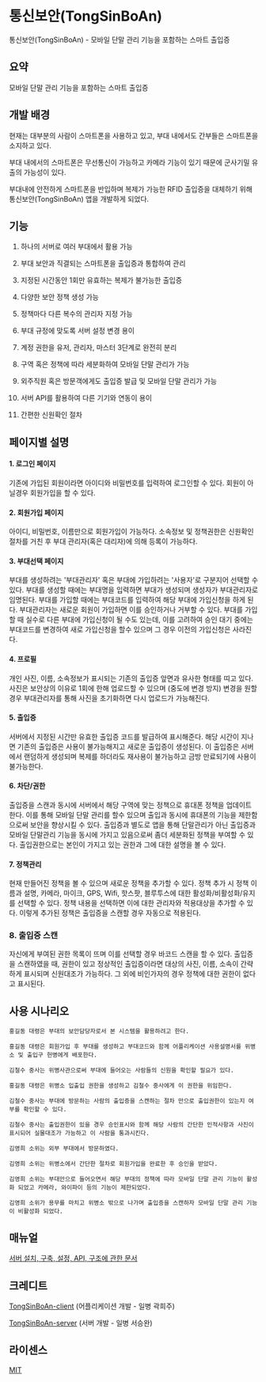 # 통신보안(TongSinBoAn)

통신보안(TongSinBoAn) - 모바일 단말 관리 기능을 포함하는 스마트 출입증

## 요약

모바일 단말 관리 기능을 포함하는 스마트 출입증

## 개발 배경

현재는 대부분의 사람이 스마트폰을 사용하고 있고, 부대 내에서도 간부들은 스마트폰을 소지하고 있다.

부대 내에서의 스마트폰은 무선통신이 가능하고 카메라 기능이 있기 때문에 군사기밀 유출의 가능성이 있다.

부대내에 안전하게 스마트폰을 반입하며 복제가 가능한 RFID 출입증을 대체하기 위해 통신보안(TongSinBoAn) 앱을 개발하게 되었다.

## 기능

1. 하나의 서버로 여러 부대에서 활용 가능

2. 부대 보안과 직결되는 스마트폰을 출입증과 통합하여 관리

3. 지정된 시간동안 1회만 유효하는 복제가 불가능한 출입증

4. 다양한 보안 정책 생성 가능

5. 정책마다 다른 복수의 관리자 지정 가능

6. 부대 규정에 맞도록 서버 설정 변경 용이

7. 계정 권한을 유저, 관리자, 마스터 3단계로 완전히 분리

8. 구역 혹은 정책에 따라 세분화하여 모바일 단말 관리가 가능

9. 외주직원 혹은 방문객에게도 출입증 발급 및 모바일 단말 관리가 가능

10. 서버 API를 활용하여 다른 기기와 연동이 용이

11. 간편한 신원확인 절차

## 페이지별 설명

#### 1. 로그인 페이지

기존에 가입된 회원이라면 아이디와 비밀번호를 입력하여 로그인할 수 있다.
회원이 아닐경우 회원가입을 할 수 있다.

#### 2. 회원가입 페이지

아이디, 비밀번호, 이름만으로 회원가입이 가능하다.
소속정보 및 정책권한은 신원확인 절차를 거친 후 부대 관리자(혹은 대리자)에 의해 등록이 가능하다.

#### 3. 부대선택 페이지

부대를 생성하려는 '부대관리자' 혹은 부대에 가입하려는 '사용자'로 구분지어 선택할 수 있다.
부대를 생성할 때에는 부대명을 입력하면 부대가 생성되며 생성자가 부대관리자로 임명된다.
부대를 가입할 때에는 부대코드를 입력하여 해당 부대에 가입신청을 하게 된다.
부대관리자는 새로운 회원이 가입하면 이를 승인하거나 거부할 수 있다.
부대를 가입할 때 실수로 다른 부대에 가입신청이 될 수도 있는데, 이를 고려하여 승인 대기 중에는 부대코드를 변경하여 새로 가입신청을 할수 있으며 그 경우 이전의 
가입신청은 사라진다.

#### 4. 프로필

개인 사진, 이름, 소속정보가 표시되는 기존의 출입증 앞면과 유사한 형태를 띠고 있다.
사진은 보안상의 이유로 1회에 한해 업로드할 수 있으며 (중도에 변경 방지) 변경을 원할 경우 부대관리자를 통해 사진을 초기화하면 다시 업로드가 가능해진다.

#### 5. 출입증

서버에서 지정된 시간만 유효한 출입증 코드를 발급하여 표시해준다.
해당 시간이 지나면 기존의 출입증은 사용이 불가능해지고 새로운 출입증이 생성된다.
이 출입증은 서버에서 랜덤하게 생성되며 복제를 하더라도 재사용이 불가능하고 금방 만료되기에 사용이 불가능한다.

#### 6. 차단/권한

출입증을 스캔과 동시에 서버에서 해당 구역에 맞는 정책으로 휴대폰 정책을 업데이트 한다.
이를 통해 모바일 단말 관리를 할수 있으며 출입과 동시에 휴대폰의 기능을 제한함으로써 보안을 향상시킬 수 있다.
출입증과 별도로 앱을 통해 단말관리가 아닌 출입증과 모바일 단말관리 기능을 동시에 가지고 있음으로써 좀더 세분화된 정책을 부여할 수 있다.
출입권한으로는 본인이 가지고 있는 권한과 그에 대한 설명을 볼 수 있다.

#### 7. 정책관리

현재 만들어진 정책을 볼 수 있으며 새로운 정책을 추가할 수 있다.
정책 추가 시 정책 이름과 설명, 카메라, 마이크, GPS, Wifi, 핫스팟, 블루투스에 대한 활성화/비활성화/유지를 선택할 수 있다.
정책 내용을 선택하면 이에 대한 관리자와 적용대상을 추가할 수 있다.
이렇게 추가된 정책은 출입증을 스캔할 경우 자동으로 적용된다.

### 8. 출입증 스캔

자신에게 부여된 권한 목록이 뜨며 이를 선택할 경우 바코드 스캔을 할 수 있다.
출입증을 스캔하였을 때, 권한이 있고 정상적인 출입증이라면 대상의 사진, 이름, 소속이 간략하게 표시되며 신원대조가 가능하다.
그 외에 비인가자의 경우 정책에 대한 권한이 없다고 표시된다.

## 사용 시나리오

    홍길동 대령은 부대의 보안담당자로서 본 시스템을 활용하려고 한다.
    
    홍길동 대령은 회원가입 후 부대를 생성하고 부대코드와 함께 어플리케이션 사용설명서를 위병소 및 출입구 헌병에게 배포한다.
    
    김철수 중사는 위병사관으로써 부대에 들어오는 사람들의 신원을 확인할 필요가 있다.
    
    홍길동 대령은 위병소 입출입 권한을 생성하고 김철수 중사에게 이 권한을 위임한다.
    
    김철수 중사는 부대에 방문하는 사람의 출입증을 스캔하는 절차 만으로 출입권한이 있는지 여부를 확인할 수 있다.
    
    김철수 중사는 출입권한이 있을 경우 승인표시와 함께 해당 사람의 간단한 인적사항과 사진이 표시되어 실물대조가 가능하고 이 사람을 통과시킨다.
    
    김영희 소위는 외부 부대에서 방문하였다.
    
    김영희 소위는 위병소에서 간단한 절차로 회원가입을 완료한 후 승인을 받았다.
    
    김영희 소위는 부대안으로 들어오면서 해당 부대의 정책에 따라 모바일 단말 관리 기능이 활성화 되었고 카메라, 와이파이 등의 기능이 제한되었다.
    
    김영희 소위가 용무를 마치고 위병소 밖으로 나가며 출입증을 스캔하자 모바일 단말 관리 기능이 비활성화 되었다.

## 매뉴얼

[서버 설치, 구축, 설정, API, 구조에 관한 문서](https://github.com/codpot/TongSinBoAn-server/blob/master/README.md)

## 크레디트

[TongSinBoAn-client](https://github.com/heeeeeeju/TongSinBoAn-client) (어플리케이션 개발 - 일병 곽희주)

[TongSinBoAn-server](https://github.com/codpot/TongSinBoAn-server) (서버 개발 - 일병 서승완)

## 라이센스

  [MIT](LICENSE)
